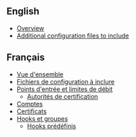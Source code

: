 
[//]: # (Copyright 2019-2020 Rodolphe Bréard <rodolphe@breard.tf>)

[//]: # (Copying and distribution of this file, with or without modification,)
[//]: # (are permitted in any medium without royalty provided the copyright)
[//]: # (notice and this notice are preserved.  This file is offered as-is,)
[//]: # (without any warranty.)


## English

- [Overview](Overview)
- [Additional configuration files to include](Additional-configuration-files-to-include)

## Français

- [Vue d'ensemble](Vue-d'ensemble)
- [Fichiers de configuration à inclure](Fichiers-de-configuration-à-inclure)
- [Points d'entrée et limites de débit](Points-d'entrée-et-limites-de-débit)
  * [Autorités de certification](Autorités-de-certification)
- [Comptes](Comptes)
- [Certificats](Certificats)
- [Hooks et groupes](Hooks-et-groupes)
  * [Hooks prédéfinis](Hooks-prédéfinis)
